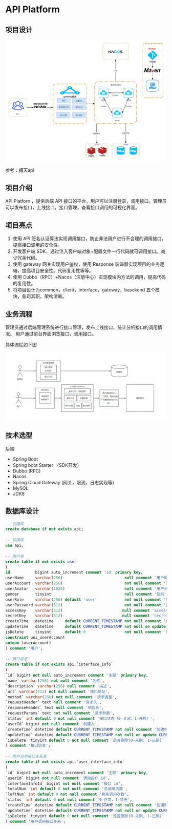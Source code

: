 # API Platform

## 项目设计
![img.png](img.png)

参考：搏天api

## 项目介绍
API Platforn ，提供后端 API 接口的平台，用户可以注册登录，调用接口。管理员可以发布接口，上线接口，接口管理，查看接口调用的可视化界面。

## 项目亮点
1. 使用 API 签名认证算法实现调用接口，防止非法用户进行不合理的调用接口，提高接口调用的安全性。
2. 开发客户端 SDK，通过注入客户端对象+配置文件一行代码就可调用接口。减少冗余代码。
3. 使用 gateway 网关实现用户鉴权，使用 Response 装饰器实现项目的业务逻辑，提高项目安全性。代码复用性等等。
4. 使用 Dubbo（RPC）+Nacos（注册中心）实现模块内方法的调用，提高代码的复用性。
5. 将项目设计为common，client，interface，gateway，basekend 五个模块，各司其职，架构清晰。

## 业务流程
管理员通过后端管理系统进行接口管理，发布上线接口，统计分析接口的调用情况。
用户通过前台界面浏览接口，调用接口。

具体流程如下图

![img_1.png](img_1.png)

## 技术选型

后端

* Spring Boot
* Spring boot Starter （SDK开发）
* Dubbo (RPC)
* Nacos 
* Spring Cloud Gateway (网关，限流，日志实现等)
* MySQL
* JDK8

## 数据库设计

```sql
-- 创建库
create database if not exists api;

-- 切换库
use api;

-- 用户表
create table if not exists user
(
id           bigint auto_increment comment 'id' primary key,
userName     varchar(256)                           null comment '用户昵称',
userAccount  varchar(256)                           not null comment '账号',
userAvatar   varchar(1024)                          null comment '用户头像',
gender       tinyint                                null comment '性别',
userRole     varchar(256) default 'user'            not null comment '用户角色：user / admin',
userPassword varchar(512)                           not null comment '密码',
accessKey    varchar(512)                          null comment 'accessKey',
secretKey    varchar(512)                          null comment 'secretKey',
createTime   datetime     default CURRENT_TIMESTAMP not null comment '创建时间',
updateTime   datetime     default CURRENT_TIMESTAMP not null on update CURRENT_TIMESTAMP comment '更新时间',
isDelete     tinyint      default 0                 not null comment '是否删除',
constraint uni_userAccount
unique (userAccount)
) comment '用户';

-- 接口信息
create table if not exists api.`interface_info`
(
`id` bigint not null auto_increment comment '主键' primary key,
`name` varchar(256) not null comment '名称',
`description` varchar(256) null comment '描述',
`url` varchar(512) not null comment '接口地址',
`method` varchar(256) not null comment '请求类型',
`requestHeader` text null comment '请求头',
`responseHeader` text null comment '响应头',
`requestParams` text not null comment '请求参数',
`status` int default 0 not null comment '接口状态（0-关闭，1-开启）',
`userId` bigint not null comment '创建人',
`createTime` datetime default CURRENT_TIMESTAMP not null comment '创建时间',
`updateTime` datetime default CURRENT_TIMESTAMP not null on update CURRENT_TIMESTAMP comment '更新时间',
`isDelete` tinyint default 0 not null comment '是否删除(0-未删, 1-已删)'
) comment '接口信息';

-- 用户调用接口关系表
create table if not exists api.`user_interface_info`
(
`id` bigint not null auto_increment comment '主键' primary key,
`userId` bigint not null comment '调用用户 id',
`interfaceInfoId` bigint not null comment '接口 id',
`totalNum` int default 0 not null comment '总调用次数',
`leftNum` int default 0 not null comment '剩余调用次数',
`status` int default 0 not null comment '0-正常，1-禁用',
`createTime` datetime default CURRENT_TIMESTAMP not null comment '创建时间',
`updateTime` datetime default CURRENT_TIMESTAMP not null on update CURRENT_TIMESTAMP comment '更新时间',
`isDelete` tinyint default 0 not null comment '是否删除(0-未删, 1-已删)'
) comment '用户调用接口关系';
```